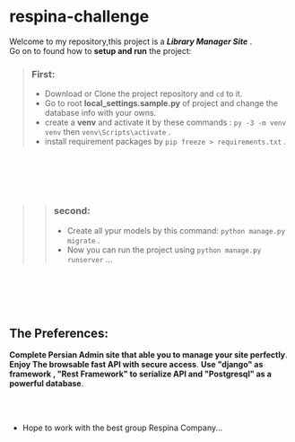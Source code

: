# respina-challenge
Welcome to my repository,this project is a ***Library Manager Site*** .<br />
Go on to found how to ****setup and run**** the project:

> ### First:
> - Download or Clone the project repository and `cd` to it.
> - Go to root **local_settings.sample.py** of project and change the database info with your owns.
> - create a **venv** and activate it by these commands : `py -3 -m venv venv` then `venv\Scripts\activate` .
> - install requirement packages by `pip freeze > requirements.txt` .

<br />
<br />
<br />
<br />

>> ### second:
>> - Create all ypur models by this command: `python manage.py migrate` .
>> - Now you can run the project using `python manage.py runserver` ...
<br />
<br />
<br />
<br />


## The Preferences:
**Complete Persian Admin site that able you to manage your site perfectly**.
**Enjoy The browsable fast API with secure access**.
**Use "django" as framework , "Rest Framework" to serialize API and "Postgresql" as a powerful database**.

<br />
<br />


+ Hope to work with the best group Respina Company...
